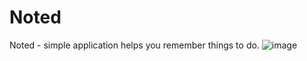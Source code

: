# Noted
Noted - simple application helps you remember things to do.
![image](https://github.com/DemaPy/Noted/assets/80632445/72bc3edb-526b-4060-a91b-84d42db7b484)

